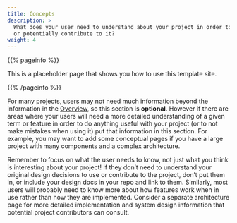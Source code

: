 ```yaml
---
title: Concepts
description: >
  What does your user need to understand about your project in order to use it -
  or potentially contribute to it?
weight: 4
---
```


{{% pageinfo %}}

This is a placeholder page that shows you how to use this template site.

{{% /pageinfo %}}

For many projects, users may not need much information beyond the information in
the [Overview](/docs/overview/), so this section is **optional**. However if
there are areas where your users will need a more detailed understanding of a
given term or feature in order to do anything useful with your project (or to
not make mistakes when using it) put that information in this section. For
example, you may want to add some conceptual pages if you have a large project
with many components and a complex architecture.

Remember to focus on what the user needs to know, not just what you think is
interesting about your project! If they don’t need to understand your original
design decisions to use or contribute to the project, don’t put them in, or
include your design docs in your repo and link to them. Similarly, most users
will probably need to know more about how features work when in use rather than
how they are implemented. Consider a separate architecture page for more
detailed implementation and system design information that potential project
contributors can consult.
